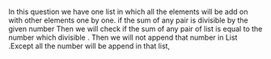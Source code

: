 In this question we have one list in which all the elements will be add on with other elements one by one.
if the sum of any pair is divisible by the given number
Then we will check if the sum of any pair of list is equal to the number which divisible .
Then we will not append that number in List .Except all the number will be append in that list,
